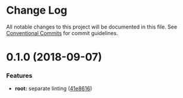 # Change Log

All notable changes to this project will be documented in this file. See
[Conventional Commits](https://conventionalcommits.org) for commit guidelines.

<a name="0.1.0"></a>

# 0.1.0 (2018-09-07)

### Features

- **root:** separate linting ([41e8616](https://github.com/shimarulin/platr/commit/41e8616))
